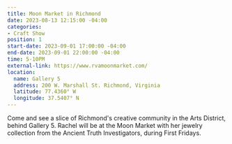 ```yaml
---
title: Moon Market in Richmond
date: 2023-08-13 12:15:00 -04:00
categories:
- Craft Show
position: 1
start-date: 2023-09-01 17:00:00 -04:00
end-date: 2023-09-01 22:00:00 -04:00
time: 5-10PM
external-link: https://www.rvamoonmarket.com/
location:
  name: Gallery 5
  address: 200 W. Marshall St. Richmond, Virginia
  latitude: 77.4360° W
  longitude: 37.5407° N
---
```


Come and see a slice of Richmond's creative community in the Arts District, behind Gallery 5. Rachel will be at the Moon Market with her jewelry collection from the Ancient Truth Investigators, during First Fridays.